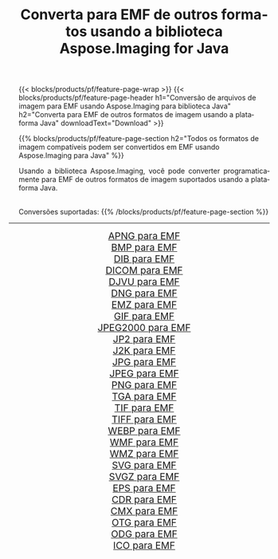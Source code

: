 ﻿---
title: Converta para EMF de outros formatos usando a biblioteca Aspose.Imaging for Java 
weight: 3920
url: /pt/java/conversion/to/emf/ 
lang: pt
langdirlevel: 2
locales: zh-hans,ja,it,ru,de,es,fr,nl,id,lt,pl,pt,vi,tr,ko,zh-hant,ar,hi,th,sv,cs,uk,he
description: Usando Aspose.Imaging você pode converter para EMF de outros formatos usando Java
---

{{< blocks/products/pf/feature-page-wrap >}}
{{< blocks/products/pf/feature-page-header h1="Conversão de arquivos de imagem para EMF usando Aspose.Imaging para biblioteca Java" h2="Converta para EMF de outros formatos de imagem usando a plataforma Java" downloadText="Download" >}}


{{% blocks/products/pf/feature-page-section  h2="Todos os formatos de imagem compatíveis podem ser convertidos em EMF usando Aspose.Imaging para Java" %}}
<p align=justify>Usando a biblioteca Aspose.Imaging, você pode converter programaticamente para EMF de outros formatos de imagem suportados usando a plataforma Java.</p>
<br/>
Conversões suportadas:
{{% /blocks/products/pf/feature-page-section %}}
<div class="container-fluid productfamilypage bg-gray">
    <div class="convertypes bg-gray agp-content section">
        <div class="container">
		<hr style="margin-left:-20px;"/>
		<div class="row other-converters" style="gap: 10px;font-size: 19px;text-align:center;">
		    <div class='col-md-2 other-converter remove-lp remove-rp'><a href="/imaging/pt/java/conversion/apng-to-emf/" style="padding:15px;">APNG para EMF</a></div>
<div class='col-md-2 other-converter remove-lp remove-rp'><a href="/imaging/pt/java/conversion/bmp-to-emf/" style="padding:15px;">BMP para EMF</a></div>
<div class='col-md-2 other-converter remove-lp remove-rp'><a href="/imaging/pt/java/conversion/dib-to-emf/" style="padding:15px;">DIB para EMF</a></div>
<div class='col-md-2 other-converter remove-lp remove-rp'><a href="/imaging/pt/java/conversion/dicom-to-emf/" style="padding:15px;">DICOM para EMF</a></div>
<div class='col-md-2 other-converter remove-lp remove-rp'><a href="/imaging/pt/java/conversion/djvu-to-emf/" style="padding:15px;">DJVU para EMF</a></div>
<div class='col-md-2 other-converter remove-lp remove-rp'><a href="/imaging/pt/java/conversion/dng-to-emf/" style="padding:15px;">DNG para EMF</a></div>
<div class='col-md-2 other-converter remove-lp remove-rp'><a href="/imaging/pt/java/conversion/emz-to-emf/" style="padding:15px;">EMZ para EMF</a></div>
<div class='col-md-2 other-converter remove-lp remove-rp'><a href="/imaging/pt/java/conversion/gif-to-emf/" style="padding:15px;">GIF para EMF</a></div>
<div class='col-md-2 other-converter remove-lp remove-rp'><a href="/imaging/pt/java/conversion/jpeg2000-to-emf/" style="padding:15px;">JPEG2000 para EMF</a></div>
<div class='col-md-2 other-converter remove-lp remove-rp'><a href="/imaging/pt/java/conversion/jp2-to-emf/" style="padding:15px;">JP2 para EMF</a></div>
<div class='col-md-2 other-converter remove-lp remove-rp'><a href="/imaging/pt/java/conversion/j2k-to-emf/" style="padding:15px;">J2K para EMF</a></div>
<div class='col-md-2 other-converter remove-lp remove-rp'><a href="/imaging/pt/java/conversion/jpg-to-emf/" style="padding:15px;">JPG para EMF</a></div>
<div class='col-md-2 other-converter remove-lp remove-rp'><a href="/imaging/pt/java/conversion/jpeg-to-emf/" style="padding:15px;">JPEG para EMF</a></div>
<div class='col-md-2 other-converter remove-lp remove-rp'><a href="/imaging/pt/java/conversion/png-to-emf/" style="padding:15px;">PNG para EMF</a></div>
<div class='col-md-2 other-converter remove-lp remove-rp'><a href="/imaging/pt/java/conversion/tga-to-emf/" style="padding:15px;">TGA para EMF</a></div>
<div class='col-md-2 other-converter remove-lp remove-rp'><a href="/imaging/pt/java/conversion/tif-to-emf/" style="padding:15px;">TIF para EMF</a></div>
<div class='col-md-2 other-converter remove-lp remove-rp'><a href="/imaging/pt/java/conversion/tiff-to-emf/" style="padding:15px;">TIFF para EMF</a></div>
<div class='col-md-2 other-converter remove-lp remove-rp'><a href="/imaging/pt/java/conversion/webp-to-emf/" style="padding:15px;">WEBP para EMF</a></div>
<div class='col-md-2 other-converter remove-lp remove-rp'><a href="/imaging/pt/java/conversion/wmf-to-emf/" style="padding:15px;">WMF para EMF</a></div>
<div class='col-md-2 other-converter remove-lp remove-rp'><a href="/imaging/pt/java/conversion/wmz-to-emf/" style="padding:15px;">WMZ para EMF</a></div>
<div class='col-md-2 other-converter remove-lp remove-rp'><a href="/imaging/pt/java/conversion/svg-to-emf/" style="padding:15px;">SVG para EMF</a></div>
<div class='col-md-2 other-converter remove-lp remove-rp'><a href="/imaging/pt/java/conversion/svgz-to-emf/" style="padding:15px;">SVGZ para EMF</a></div>
<div class='col-md-2 other-converter remove-lp remove-rp'><a href="/imaging/pt/java/conversion/eps-to-emf/" style="padding:15px;">EPS para EMF</a></div>
<div class='col-md-2 other-converter remove-lp remove-rp'><a href="/imaging/pt/java/conversion/cdr-to-emf/" style="padding:15px;">CDR para EMF</a></div>
<div class='col-md-2 other-converter remove-lp remove-rp'><a href="/imaging/pt/java/conversion/cmx-to-emf/" style="padding:15px;">CMX para EMF</a></div>
<div class='col-md-2 other-converter remove-lp remove-rp'><a href="/imaging/pt/java/conversion/otg-to-emf/" style="padding:15px;">OTG para EMF</a></div>
<div class='col-md-2 other-converter remove-lp remove-rp'><a href="/imaging/pt/java/conversion/odg-to-emf/" style="padding:15px;">ODG para EMF</a></div>
<div class='col-md-2 other-converter remove-lp remove-rp'><a href="/imaging/pt/java/conversion/ico-to-emf/" style="padding:15px;">ICO para EMF</a></div>
                </div>
        </div>
    </div>
</div>
<br/>

